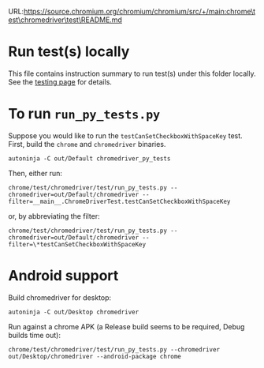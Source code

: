 URL:https://source.chromium.org/chromium/chromium/src/+/main:chrome\test\chromedriver\test\README.md
# Run test(s) locally

This file contains instruction summary to run test(s) under this folder locally.
See the [testing page](../docs/testing.md) for details.

# To run `run_py_tests.py`

Suppose you would like to run the `testCanSetCheckboxWithSpaceKey` test.
First, build the `chrome` and `chromedriver` binaries.

```
autoninja -C out/Default chromedriver_py_tests
```

Then, either run:

```
chrome/test/chromedriver/test/run_py_tests.py --chromedriver=out/Default/chromedriver --filter=__main__.ChromeDriverTest.testCanSetCheckboxWithSpaceKey
```

or, by abbreviating the filter:

```
chrome/test/chromedriver/test/run_py_tests.py --chromedriver=out/Default/chromedriver --filter=\*testCanSetCheckboxWithSpaceKey
```

# Android support

Build chromedriver for desktop:
```
autoninja -C out/Desktop chromedriver
```

Run against a chrome APK (a Release build seems to be required, Debug builds time out):
```
chrome/test/chromedriver/test/run_py_tests.py --chromedriver out/Desktop/chromedriver --android-package chrome
```
